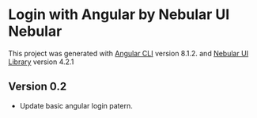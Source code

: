# Login with Angular by Nebular UI Nebular

This project was generated with [Angular CLI](https://github.com/angular/angular-cli) version 8.1.2. and [Nebular UI Library](https://akveo.github.io/nebular/) version 4.2.1

## Version 0.2
- Update basic angular login patern.
